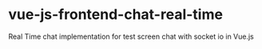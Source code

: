 # vue-js-frontend-chat-real-time
Real Time chat implementation for test screen chat with socket io in Vue.js
